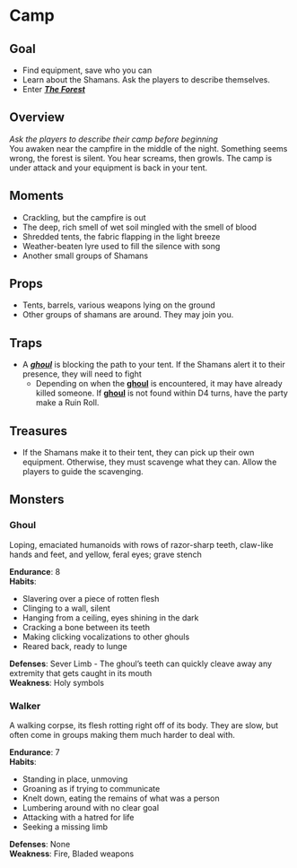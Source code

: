 # Camp

## Goal
- Find equipment, save who you can
- Learn about the Shamans. Ask the players to describe themselves.
- Enter [***The Forest***](../The%20Forest/README.md)

## Overview
*Ask the players to describe their camp before beginning*  
You awaken near the campfire in the middle of the night. Something seems wrong, the forest is silent. You hear screams, then growls. The camp is under attack and your equipment is back in your tent.

## Moments
- Crackling, but the campfire is out
- The deep, rich smell of wet soil mingled with the smell of blood
- Shredded tents, the fabric flapping in the light breeze
- Weather-beaten lyre used to fill the silence with song
- Another small groups of Shamans

## Props
- Tents, barrels, various weapons lying on the ground
- Other groups of shamans are around. They may join you.

## Traps
- A [***ghoul***](#ghoul) is blocking the path to your tent. If the Shamans alert it to their presence, they will need to fight
  - Depending on when the [**ghoul**](#ghoul) is encountered, it may have already killed someone. If [**ghoul**](#ghoul) is not found within D4 turns, have the party make a Ruin Roll.

## Treasures
- If the Shamans make it to their tent, they can pick up their own equipment. Otherwise, they must scavenge what they can. Allow the players to guide the scavenging.

## Monsters

### Ghoul  
Loping, emaciated humanoids with rows of razor-sharp teeth, claw-like hands and feet, and yellow, feral eyes; grave stench  

**Endurance**: 8  
**Habits**:
- Slavering over a piece of rotten flesh
- Clinging to a wall, silent
- Hanging from a ceiling, eyes shining in the dark
- Cracking a bone between its teeth
- Making clicking vocalizations to other ghouls
- Reared back, ready to lunge

**Defenses**: Sever Limb - The ghoul’s teeth can quickly cleave away any extremity that gets caught in its mouth  
**Weakness**: Holy symbols  

### Walker
A walking corpse, its flesh rotting right off of its body. They are slow, but often come in groups making them much harder to deal with.

**Endurance**: 7  
**Habits**:
- Standing in place, unmoving
- Groaning as if trying to communicate
- Knelt down, eating the remains of what was a person
- Lumbering around with no clear goal
- Attacking with a hatred for life
- Seeking a missing limb

**Defenses**: None  
**Weakness**: Fire, Bladed weapons
